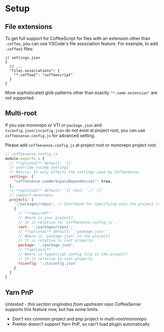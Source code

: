 # Setup

## File extensions
To get full support for CoffeeScript for files with an extension other than `.coffee`, you can use VSCode's file association feature. For example, to add `.coffee2` files:
```jsonc
// settings.json
{
  // ...
  "files.associations": {
    "*.coffee2": "coffeescript"
  }
}
```
More sophisticated glob patterns other than exactly `"*.some-extension"` are not supported.

## Multi-root
If you use monorepo or VTI or `package.json` and `tsconfig.json/jsconfig.json` do not exist at project root, you can use `coffeesense.config.js` for advanced setting.

Please add `coffeesense.config.js` at project root or monorepo project root.
```javascript
// coffeesense.config.js
module.exports = {
  // **optional** default: `{}`
  // override vscode settings
  // Notice: It only affects the settings used by CoffeeSense.
  settings: {
    "coffeesense.useWorkspaceDependencies": true,
  },
  // **optional** default: `[{ root: './' }]`
  // support monorepos
  projects: [
    './packages/repo2', // Shorthand for specifying only the project root location
    {
      // **required**
      // Where is your project?
      // It is relative to `coffeesense.config.js`.
      root: './packages/repo1',
      // **optional** default: `'package.json'`
      // Where is `package.json` in the project?
      // It is relative to root property.
      package: './package.json',
      // **optional**
      // Where is TypeScript config file in the project?
      // It is relative to root property.
      tsconfig: './tsconfig.json'
    }
  ]
}
```

## Yarn PnP
*Untested - this section originates from upstream repo*
CoffeeSense supports this feature now, but has some limits.

- Don't mix common project and pnp project in multi-root/monorepo
- Prettier doesn't support Yarn PnP, so can't load plugin automatically.
